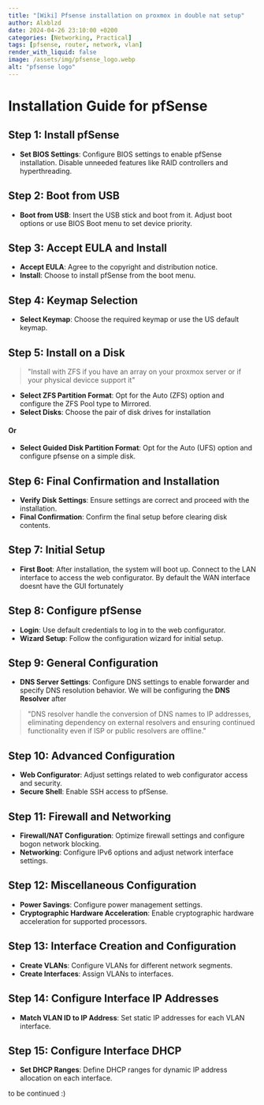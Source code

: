 ```yaml
---
title: "[Wiki] Pfsense installation on proxmox in double nat setup"
author: Alxblzd
date: 2024-04-26 23:10:00 +0200
categories: [Networking, Practical]
tags: [pfsense, router, network, vlan]
render_with_liquid: false
image: /assets/img/pfsense_logo.webp
alt: "pfsense logo"
---
```

# Installation Guide for pfSense

## Step 1: Install pfSense
- **Set BIOS Settings**: Configure BIOS settings to enable pfSense installation. Disable unneeded features like RAID controllers and hyperthreading.
  
## Step 2: Boot from USB
- **Boot from USB**: Insert the USB stick and boot from it. Adjust boot options or use BIOS Boot menu to set device priority.

## Step 3: Accept EULA and Install
- **Accept EULA**: Agree to the copyright and distribution notice.
- **Install**: Choose to install pfSense from the boot menu.

## Step 4: Keymap Selection
- **Select Keymap**: Choose the required keymap or use the US default keymap.

## Step 5: Install on a Disk

> "Install with ZFS if you have an array on your proxmox server or if your physical devicce support it"

- **Select ZFS Partition Format**: Opt for the Auto (ZFS) option and configure the ZFS Pool type to Mirrored.
- **Select Disks**: Choose the pair of disk drives for installation

#### Or
- **Select Guided Disk Partition Format**: Opt for the Auto (UFS) option and configure pfsense on a simple disk.


## Step 6: Final Confirmation and Installation
- **Verify Disk Settings**: Ensure settings are correct and proceed with the installation.
- **Final Confirmation**: Confirm the final setup before clearing disk contents.

## Step 7: Initial Setup
- **First Boot**: After installation, the system will boot up. Connect to the LAN interface to access the web configurator. By default the WAN interface doesnt have the GUI fortunately

## Step 8: Configure pfSense
- **Login**: Use default credentials to log in to the web configurator.
- **Wizard Setup**: Follow the configuration wizard for initial setup.

## Step 9: General Configuration
- **DNS Server Settings**: Configure DNS settings to enable forwarder and specify DNS resolution behavior. We will be configuring the **DNS Resolver** after

> "DNS resolver handle the conversion of DNS names to IP addresses, eliminating dependency on external resolvers and ensuring continued functionality even if ISP or public resolvers are offline."

## Step 10: Advanced Configuration
- **Web Configurator**: Adjust settings related to web configurator access and security.
- **Secure Shell**: Enable SSH access to pfSense.

## Step 11: Firewall and Networking
- **Firewall/NAT Configuration**: Optimize firewall settings and configure bogon network blocking.
- **Networking**: Configure IPv6 options and adjust network interface settings.

## Step 12: Miscellaneous Configuration
- **Power Savings**: Configure power management settings.
- **Cryptographic Hardware Acceleration**: Enable cryptographic hardware acceleration for supported processors.

## Step 13: Interface Creation and Configuration
- **Create VLANs**: Configure VLANs for different network segments.
- **Create Interfaces**: Assign VLANs to interfaces.

## Step 14: Configure Interface IP Addresses
- **Match VLAN ID to IP Address**: Set static IP addresses for each VLAN interface.

## Step 15: Configure Interface DHCP
- **Set DHCP Ranges**: Define DHCP ranges for dynamic IP address allocation on each interface.

to be continued :) 